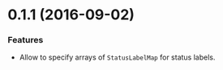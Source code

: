 # 0.1.1 (2016-09-02)

### Features

* Allow to specify arrays of `StatusLabelMap` for status labels.
